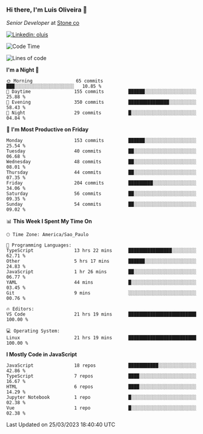 ### Hi there, I'm Luis Oliveira 👋
*Senior Developer* at [Stone co](https://www.stone.com.br)  

[![Linkedin: oluis](https://img.shields.io/badge/-ooluis-blue?style=flat-square&logo=Linkedin&logoColor=white&link=https://www.linkedin.com/in/ooluis)](https://www.linkedin.com/in/ooluis/)

<!--START_SECTION:waka-->
![Code Time](http://img.shields.io/badge/Code%20Time-2%2C944%20hrs%2040%20mins-blue)

![Lines of code](https://img.shields.io/badge/From%20Hello%20World%20I%27ve%20Written-342.1%20thousand%20lines%20of%20code-blue)

**I'm a Night 🦉** 

```text
🌞 Morning                65 commits          ███░░░░░░░░░░░░░░░░░░░░░░   10.85 % 
🌆 Daytime                155 commits         ██████░░░░░░░░░░░░░░░░░░░   25.88 % 
🌃 Evening                350 commits         ███████████████░░░░░░░░░░   58.43 % 
🌙 Night                  29 commits          █░░░░░░░░░░░░░░░░░░░░░░░░   04.84 % 
```
📅 **I'm Most Productive on Friday** 

```text
Monday                   153 commits         ██████░░░░░░░░░░░░░░░░░░░   25.54 % 
Tuesday                  40 commits          ██░░░░░░░░░░░░░░░░░░░░░░░   06.68 % 
Wednesday                48 commits          ██░░░░░░░░░░░░░░░░░░░░░░░   08.01 % 
Thursday                 44 commits          ██░░░░░░░░░░░░░░░░░░░░░░░   07.35 % 
Friday                   204 commits         █████████░░░░░░░░░░░░░░░░   34.06 % 
Saturday                 56 commits          ██░░░░░░░░░░░░░░░░░░░░░░░   09.35 % 
Sunday                   54 commits          ██░░░░░░░░░░░░░░░░░░░░░░░   09.02 % 
```


📊 **This Week I Spent My Time On** 

```text
🕑︎ Time Zone: America/Sao_Paulo

💬 Programming Languages: 
TypeScript               13 hrs 22 mins      ████████████████░░░░░░░░░   62.71 % 
Other                    5 hrs 17 mins       ██████░░░░░░░░░░░░░░░░░░░   24.83 % 
JavaScript               1 hr 26 mins        ██░░░░░░░░░░░░░░░░░░░░░░░   06.77 % 
YAML                     44 mins             █░░░░░░░░░░░░░░░░░░░░░░░░   03.45 % 
Git                      9 mins              ░░░░░░░░░░░░░░░░░░░░░░░░░   00.76 % 

🔥 Editors: 
VS Code                  21 hrs 19 mins      █████████████████████████   100.00 % 

💻 Operating System: 
Linux                    21 hrs 19 mins      █████████████████████████   100.00 % 
```

**I Mostly Code in JavaScript** 

```text
JavaScript               18 repos            ███████████░░░░░░░░░░░░░░   42.86 % 
TypeScript               7 repos             ████░░░░░░░░░░░░░░░░░░░░░   16.67 % 
HTML                     6 repos             ████░░░░░░░░░░░░░░░░░░░░░   14.29 % 
Jupyter Notebook         1 repo              █░░░░░░░░░░░░░░░░░░░░░░░░   02.38 % 
Vue                      1 repo              █░░░░░░░░░░░░░░░░░░░░░░░░   02.38 % 
```




 Last Updated on 25/03/2023 18:40:40 UTC
<!--END_SECTION:waka-->
